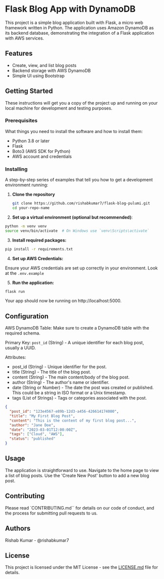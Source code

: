 # Flask Blog App with DynamoDB

This project is a simple blog application built with Flask, a micro web framework written in Python. The application uses Amazon DynamoDB as its backend database, demonstrating the integration of a Flask application with AWS services.

## Features

- Create, view, and list blog posts
- Backend storage with AWS DynamoDB
- Simple UI using Bootstrap

## Getting Started

These instructions will get you a copy of the project up and running on your local machine for development and testing purposes.

### Prerequisites

What things you need to install the software and how to install them:

- Python 3.8 or later
- Flask
- Boto3 (AWS SDK for Python)
- AWS account and credentials

### Installing

A step-by-step series of examples that tell you how to get a development environment running:

1. **Clone the repository**

   ```bash
   git clone https://github.com/rishabkumar7/flask-blog-pulumi.git
   cd your-repo-name
   ```

2. **Set up a virtual environment (optional but recommended)**:

  ```bash
  python -m venv venv
  source venv/bin/activate  # On Windows use `venv\Scripts\activate`
  ```

3. **Install required packages:**

  ```bash
  pip install -r requirements.txt
  ```

4. **Set up AWS Credentials:**

Ensure your AWS credentials are set up correctly in your environment.
Look at the `.env.example`

5. **Run the application:**

  ``` bash
  flask run
  ```

Your app should now be running on http://localhost:5000.

## Configuration

AWS DynamoDB Table: Make sure to create a DynamoDB table with the required schema.

Primary Key:
`post_id` (String) - A unique identifier for each blog post, usually a UUID.

Attributes:

- post_id (String) - Unique identifier for the post.
- title (String) - The title of the blog post.
- content (String) - The main content/body of the blog post.
- author (String) - The author's name or identifier.
- date (String or Number) - The date the post was created or published. This could be a string in ISO format or a Unix timestamp.
- tags (List of Strings) - Tags or categories associated with the post.

``` json
{
  "post_id": "123e4567-e89b-12d3-a456-426614174000",
  "title": "My First Blog Post",
  "content": "This is the content of my first blog post...",
  "author": "Jane Doe",
  "date": "2023-03-01T12:00:00Z",
  "tags": ["Cloud", "AWS"],
  "status": "published"
}
```

## Usage

The application is straightforward to use. Navigate to the home page to view a list of blog posts. Use the 'Create New Post' button to add a new blog post.

## Contributing

Please read `CONTRIBUTING.md`` for details on our code of conduct, and the process for submitting pull requests to us.

## Authors

Rishab Kumar - @rishabkumar7

## License

This project is licensed under the MIT License - see the [LICENSE.md](LICENSE) file for details.
